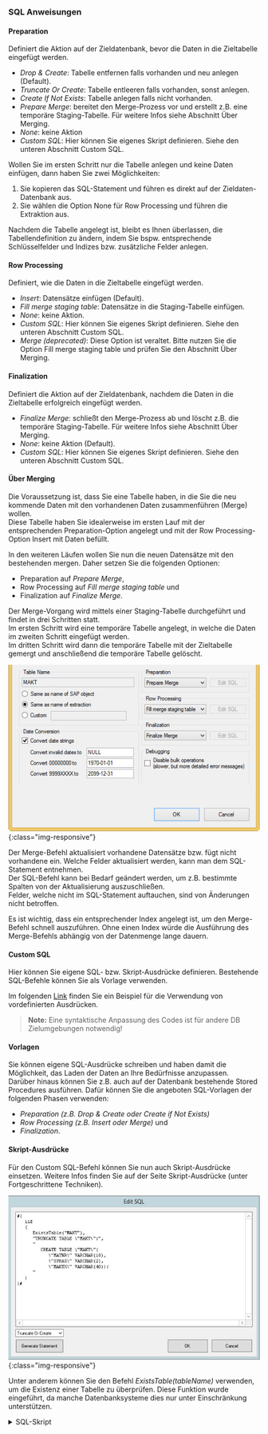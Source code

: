 
### SQL Anweisungen


#### Preparation

Definiert die Aktion auf der Zieldatenbank, bevor die Daten in die Zieltabelle eingefügt werden.
- *Drop & Create*: Tabelle entfernen falls vorhanden und neu anlegen (Default).
- *Truncate Or Create*: Tabelle entleeren falls vorhanden, sonst anlegen.
- *Create If Not Exists*: Tabelle anlegen falls nicht vorhanden.
- *Prepare Merge*: bereitet den Merge-Prozess vor und erstellt z.B. eine temporäre Staging-Tabelle. Für weitere Infos siehe Abschnitt Über Merging. 
- *None*: keine Aktion
- *Custom SQL*: Hier können Sie eigenes Skript definieren. Siehe den unteren Abschnitt Custom SQL. 

Wollen Sie im ersten Schritt nur die Tabelle anlegen und keine Daten einfügen, dann haben Sie zwei Möglichkeiten:
1. Sie kopieren das SQL-Statement und führen es direkt auf der Zieldaten-Datenbank aus.
2. Sie wählen die Option None für Row Processing und führen die Extraktion aus.

Nachdem die Tabelle angelegt ist, bleibt es Ihnen überlassen, die Tabellendefinition zu ändern, 
indem Sie bspw. entsprechende Schlüsselfelder und Indizes bzw. zusätzliche Felder anlegen.


#### Row Processing

Definiert, wie die Daten in die Zieltabelle eingefügt werden.
- *Insert*: Datensätze einfügen (Default).
- *Fill merge staging table*: Datensätze in die Staging-Tabelle einfügen.
- *None*: keine Aktion.
- *Custom SQL*: Hier können Sie eigenes Skript definieren. Siehe den unteren Abschnitt Custom SQL.
- *Merge (deprecated)*: Diese Option ist veraltet. Bitte nutzen Sie die Option Fill merge staging table und prüfen Sie den Abschnitt Über Merging. 


#### Finalization

Definiert die Aktion auf der Zieldatenbank, nachdem die Daten in die Zieltabelle erfolgreich eingefügt werden.
- *Finalize Merge*: schließt den Merge-Prozess ab und löscht z.B. die temporäre Staging-Tabelle. Für weitere Infos siehe Abschnitt Über Merging. 
- *None*: keine Aktion (Default).
- *Custom SQL*: Hier können Sie eigenes Skript definieren. Siehe den unteren Abschnitt Custom SQL. 


#### Über Merging

Die Voraussetzung ist, dass Sie eine Tabelle haben, in die Sie die neu kommende Daten mit den vorhandenen Daten zusammenführen (Merge) wollen.<br>
Diese Tabelle haben Sie idealerweise im ersten Lauf mit der entsprechenden Preparation-Option angelegt und mit der Row Processing-Option Insert mit Daten befüllt.

In den weiteren Läufen wollen Sie nun die neuen Datensätze mit den bestehenden mergen. 
Daher setzen Sie die folgenden Optionen: 
- Preparation auf *Prepare Merge*, 
- Row Processing auf  *Fill merge staging table* und 
- Finalization auf *Finalize Merge*.

Der Merge-Vorgang wird mittels einer Staging-Tabelle durchgeführt und findet in drei Schritten statt.<br>
Im ersten Schritt wird eine temporäre Tabelle angelegt, in welche die Daten im zweiten Schritt eingefügt werden.<br>
Im dritten Schritt wird dann die temporäre Tabelle mit der Zieltabelle gemergt und anschließend die temporäre Tabelle gelöscht.

![Destination-Exa-Makt-Merge](/img/content/Destination-Exa-Makt-Merge.png){:class="img-responsive"}

Der Merge-Befehl aktualisiert vorhandene Datensätze bzw. fügt nicht vorhandene ein. Welche Felder aktualisiert werden, kann man dem SQL-Statement entnehmen.<br>
Der SQL-Befehl kann bei Bedarf geändert werden, um z.B. bestimmte Spalten von der Aktualisierung auszuschließen.<br>
Felder, welche nicht im SQL-Statement auftauchen, sind von Änderungen nicht betroffen.

Es ist wichtig, dass ein entsprechender Index angelegt ist, um den Merge-Befehl schnell auszuführen. 
Ohne einen Index würde die Ausführung des Merge-Befehls abhängig von der Datenmenge lange dauern.



#### Custom SQL 

Hier können Sie eigene SQL- bzw. Skript-Ausdrücke definieren. Bestehende SQL-Befehle können Sie als Vorlage verwenden. 

Im folgenden [Link](../microsoft-sql-server/sql-server-custom-sql) finden Sie ein Beispiel für die Verwendung von vordefinierten Ausdrücken. 
> **Note:** Eine syntaktische Anpassung des Codes ist für andere DB Zielumgebungen notwendig!



#### Vorlagen

Sie können eigene SQL-Ausdrücke schreiben und haben damit die Möglichkeit, das Laden der Daten an Ihre Bedürfnisse anzupassen. <br>
Darüber hinaus können Sie z.B. auch auf der Datenbank bestehende Stored Procedures ausführen.
Dafür können Sie die angeboten SQL-Vorlagen der folgenden Phasen verwenden:
- *Preparation (z.B. Drop & Create oder Create if Not Exists)* 
- *Row Processing (z.B. Insert oder Merge)* und 
- *Finalization*.


#### Skript-Ausdrücke

Für den Custom SQL-Befehl können Sie nun auch Skript-Ausdrücke einsetzen. Weitere Infos finden Sie auf der Seite Skript-Ausdrücke (unter Fortgeschrittene Techniken).

![Formula-ExistsTable](/img/content/Formula-ExistsTable.png){:class="img-responsive"}

Unter anderem können Sie den Befehl *ExistsTable(tableName)* verwenden, um die Existenz einer Tabelle zu überprüfen. Diese Funktion wurde eingeführt, da manche Datenbanksysteme dies nur unter Einschränkung unterstützen.

<details>
<summary>SQL-Skript</summary>
{% highlight sql %}
#{
   iif
   (
      ExistsTable("MAKT"),
      "TRUNCATE TABLE \"MAKT\";",
      "
         CREATE TABLE \"MAKT\"(
            \"MATNR\" VARCHAR(18),
            \"SPRAS\" VARCHAR(2),
            \"MAKTX\" VARCHAR(40));
      "
   )
}#

{% endhighlight %}
</details>
